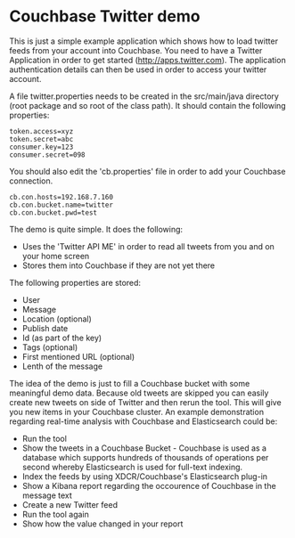 # Couchbase Twitter demo

This is just a simple example application which shows how to load twitter feeds from your account into Couchbase. You need to have a Twitter Application in order to get started (http://apps.twitter.com). The application authentication details can then be used in order to access your twitter account.

A file twitter.properties needs to be created in the src/main/java directory (root package and so root of the class path). It should contain the following properties:

```
token.access=xyz
token.secret=abc
consumer.key=123
consumer.secret=098
```

You should also edit the 'cb.properties' file in order to add your Couchbase connection.

```
cb.con.hosts=192.168.7.160
cb.con.bucket.name=twitter
cb.con.bucket.pwd=test
```

The demo is quite simple. It does the following:

* Uses the 'Twitter API ME' in order to read all tweets from you and on your home screen
* Stores them into Couchbase if they are not yet there

The following properties are stored:

* User
* Message
* Location (optional)
* Publish date
* Id (as part of the key)
* Tags (optional)
* First mentioned URL (optional)
* Lenth of the message

The idea of the demo is just to fill a Couchbase bucket with some meaningful demo data. Because old tweets are skipped you can easily create new tweets on side of Twitter and then rerun the tool. This will give you new items in your Couchbase cluster. An example demonstration regarding real-time analysis with Couchbase and Elasticsearch could be:

* Run the tool
* Show the tweets in a Couchbase Bucket - Couchbase is used as a database which supports hundreds of thousands of operations per second whereby Elasticsearch is used for full-text indexing.
* Index the feeds by using XDCR/Couchbase's Elasticsearch plug-in
* Show a Kibana report regarding the occourence of Couchbase in the message text
* Create a new Twitter feed
* Run the tool again
* Show how the value changed in your report


